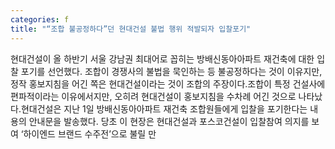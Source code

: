 ```yaml
---
categories: f
title: "“조합 불공정하다”던 현대건설 불법 행위 적발되자 입찰포기"
---
```

현대건설이 올 하반기 서울 강남권 최대어로 꼽히는 방배신동아아파트 재건축에 대한 입찰 포기를 선언했다. 조합이 경쟁사의 불법을 묵인하는 등 불공정하다는 것이 이유지만, 정작 홍보지침을 어긴 쪽은 현대건설이라는 것이 조합의 주장이다.조합이 특정 건설사에 편파적이라는 이유에서지만, 오히려 현대건설이 홍보지침을 수차례 어긴 것으로 나타났다.현대건설은 지난 1일 방배신동아아파트 재건축 조합원들에게 입찰을 포기한다는 내용의 안내문을 발송했다. 당초 이 현장은 현대건설과 포스코건설이 입찰참여 의지를 보여 ‘하이엔드 브랜드 수주전’으로 불릴 만